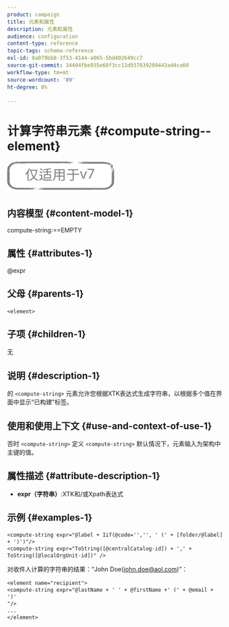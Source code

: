 ```yaml
---
product: campaign
title: 元素和属性
description: 元素和属性
audience: configuration
content-type: reference
topic-tags: schema-reference
exl-id: 8a079bb8-3f53-4144-a065-5bd402649cc7
source-git-commit: 34404fbe935e68f3cc11d937839209443ad4ca60
workflow-type: tm+mt
source-wordcount: '89'
ht-degree: 8%

---
```


# 计算字符串元素 {#compute-string--element}

![](../../../assets/v7-only.svg)

## 内容模型 {#content-model-1}

compute-string:==EMPTY

## 属性 {#attributes-1}

@expr

## 父母 {#parents-1}

`<element>`

## 子项 {#children-1}

无

## 说明 {#description-1}

的 `<compute-string>` 元素允许您根据XTK表达式生成字符串，以根据多个值在界面中显示“已构建”标签。

## 使用和使用上下文 {#use-and-context-of-use-1}

否时 `<compute-string>` 定义 `<compute-string>` 默认情况下，元素输入为架构中主键的值。

## 属性描述 {#attribute-description-1}

* **expr（字符串）**:XTK和/或Xpath表达式

## 示例 {#examples-1}

```
<compute-string expr="@label + Iif(@code='','', ' (' + [folder/@label] + ')')"/>  
<compute-string expr="ToString([@centralCatalog-id]) + ',' + ToString([@localOrgUnit-id])" />
```

对收件人计算的字符串的结果：“John Doe(john.doe@aol.com)”：

```
<element name="recipient">
<compute-string expr="@lastName + ' ' + @firstName +' (' + @email + ')'
"/>
...
</element>
```
